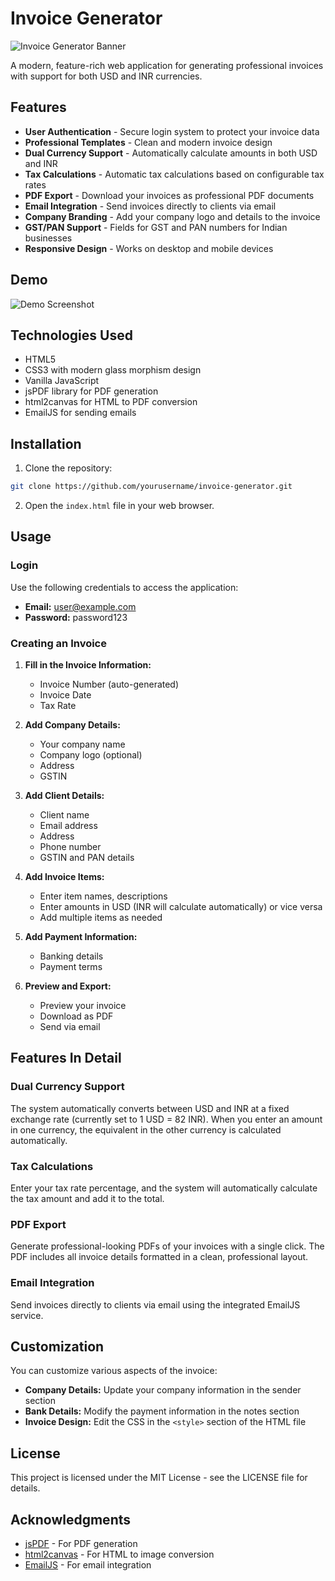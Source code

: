 # Invoice Generator

![Invoice Generator Banner](https://i.imgur.com/EKJvz0f.jpg)

A modern, feature-rich web application for generating professional invoices with support for both USD and INR currencies.

## Features

- **User Authentication** - Secure login system to protect your invoice data
- **Professional Templates** - Clean and modern invoice design
- **Dual Currency Support** - Automatically calculate amounts in both USD and INR
- **Tax Calculations** - Automatic tax calculations based on configurable tax rates
- **PDF Export** - Download your invoices as professional PDF documents
- **Email Integration** - Send invoices directly to clients via email
- **Company Branding** - Add your company logo and details to the invoice
- **GST/PAN Support** - Fields for GST and PAN numbers for Indian businesses
- **Responsive Design** - Works on desktop and mobile devices

## Demo

![Demo Screenshot](https://i.imgur.com/UwVEIyM.png)

## Technologies Used

- HTML5
- CSS3 with modern glass morphism design
- Vanilla JavaScript
- jsPDF library for PDF generation
- html2canvas for HTML to PDF conversion
- EmailJS for sending emails

## Installation

1. Clone the repository:
```bash
git clone https://github.com/yourusername/invoice-generator.git
```

2. Open the `index.html` file in your web browser.

## Usage

### Login

Use the following credentials to access the application:
- **Email:** user@example.com
- **Password:** password123

### Creating an Invoice

1. **Fill in the Invoice Information:**
   - Invoice Number (auto-generated)
   - Invoice Date
   - Tax Rate

2. **Add Company Details:**
   - Your company name
   - Company logo (optional)
   - Address
   - GSTIN

3. **Add Client Details:**
   - Client name
   - Email address
   - Address
   - Phone number
   - GSTIN and PAN details

4. **Add Invoice Items:**
   - Enter item names, descriptions
   - Enter amounts in USD (INR will calculate automatically) or vice versa
   - Add multiple items as needed

5. **Add Payment Information:**
   - Banking details
   - Payment terms

6. **Preview and Export:**
   - Preview your invoice
   - Download as PDF
   - Send via email

## Features In Detail

### Dual Currency Support

The system automatically converts between USD and INR at a fixed exchange rate (currently set to 1 USD = 82 INR). When you enter an amount in one currency, the equivalent in the other currency is calculated automatically.

### Tax Calculations

Enter your tax rate percentage, and the system will automatically calculate the tax amount and add it to the total.

### PDF Export

Generate professional-looking PDFs of your invoices with a single click. The PDF includes all invoice details formatted in a clean, professional layout.

### Email Integration

Send invoices directly to clients via email using the integrated EmailJS service.

## Customization

You can customize various aspects of the invoice:

- **Company Details:** Update your company information in the sender section
- **Bank Details:** Modify the payment information in the notes section
- **Invoice Design:** Edit the CSS in the `<style>` section of the HTML file

## License

This project is licensed under the MIT License - see the LICENSE file for details.

## Acknowledgments

- [jsPDF](https://github.com/MrRio/jsPDF) - For PDF generation
- [html2canvas](https://html2canvas.hertzen.com/) - For HTML to image conversion
- [EmailJS](https://www.emailjs.com/) - For email integration


